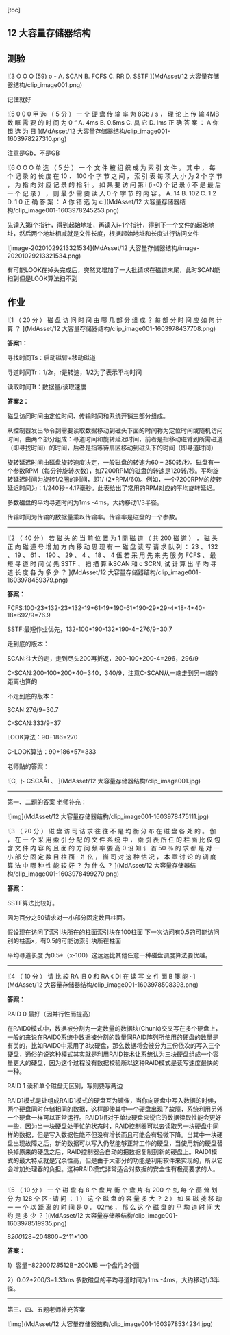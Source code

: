 [toc]

## 12 大容量存储器结构

## 测验

![3  O  O  O  (59) o -  A. SCAN  B. FCFS  C. RR  D. SSTF ](MdAsset/12 大容量存储器结构/clip_image001.png)

记住就好

![5  0  0  0  甲 选 （ 5 分 ） 一 个 硬 盘 传 输 率 为 8Gb / s ， 理 论 上 传 输 4MB 数 眶 需 要 的 时 间 为 0 “  A. 4ms  B. 0.5ms  C. 具 它  D. Ims  正 确 答 案 ： A 你 钽 选 为 日 ](MdAsset/12 大容量存储器结构/clip_image001-1603978227310.png)

注意是Gb，不是GB

![6  O  O  O  单 选 （ 5 分 ） 一 个 文 件 被 组 织 成 为 索 引 文 件 。 其 中 ， 每 个 记 录 的 长 度 在 10 ． 100 个 字 节 之  间 ， 索 引 表 每 项 大 小 为 2 个 字 节 ， 为 指 向 对 应 记 录 的 指 针 。 如 果 要 访 问 第 i (i>0) 个 记 录  (i 不 是 最 后 一 个 记 录 ） ， 则 最 少 需 要 读 入 0 个 字 节 的 内 容 。  A. 14  B. 102  C. 1 2  D. 1 0  正 确 答 案 ： A 你 错 选 为 c ](MdAsset/12 大容量存储器结构/clip_image001-1603978245253.png)

先读入第i个指针，得到起始地址，再读入i+1个指针，得到下一个文件的起始地址，然后两个地址相减就是文件长度，根据起始地址和长度进行访问文件

![image-20201029213321534](MdAsset/12 大容量存储器结构/image-20201029213321534.png)

有可能LOOK在掉头完成后，突然又增加了一大批请求在磁道末尾，此时SCAN能扫到但是LOOK算法扫不到

## 作业

![1  （ 20 分 ） 磁 盘 访 问 时 间 由 哪 几 部 分 组 成 ？ 每 部 分 时 间 应 如 何 计 算 ？ ](MdAsset/12 大容量存储器结构/clip_image001-1603978437708.png)

**答案1：**

寻找时间Ts：启动磁臂+移动磁道

寻道时间Tr：1/2r，r是转速，1/2为了表示平均时间

读取时间Tt：数据量/读取速度

 

**答案2：**

磁盘访问时间由定位时间、传输时间和系统开销三部分组成。

从控制器发出命令到需要读取数据移动到磁头下面的时间称为定位时间或随机访问时间，由两个部分组成：寻道时间和旋转延迟时间，前者是指移动磁臂到所需磁道（即寻找时间）的时间，后者是指等待扇区移动到磁头下的时间（即寻道时间）

旋转延迟时间由磁盘旋转速度决定，一般磁盘的转速为60 – 250转/秒。磁盘有一个参数RPM（每分钟旋转次数），如7200RPM的磁盘的转速是120转/秒。平均旋转延迟时间为旋转1/2圈的时间，即1/ (2*RPM/60)。例如，一个7200RPM的旋转延迟时间为：1/240秒=4.17毫秒。此表给出了常用的RPM对应的平均旋转延迟。

多数磁盘的平均寻道时间为1ms -4ms，大约移动1/3半径。

传输时间为传输的数据量乘以传输率。传输率是磁盘的一个参数。

---

![2  （ 40 分 ）  若 磁 头 的 当 前 位 置 为 1 開 磁 道 （ 共 200 磁 道 ） ， 磁 头 正 向 磁 道 号 增 加 方 向 移 动 思 现 有 一 磁 盘 读 写 请  求 队 列 ： 23 、 132 、 19 、 61 、 190 、 29 、 4 、 18 、 4 伍 若 采 用 先 来 先 服 务 FCFS 、 最 短 寻 道 时 间 优 先  SSTF 、 扫 描 算 ikSCAN 和 c SCRN, 试 计 算 出 半 均 寻 道 长 度 各 为 多 少 ？ ](MdAsset/12 大容量存储器结构/clip_image001-1603978459379.png)

**答案：**

FCFS:100-23+132-23+132-19+61-19+190-61+190-29+29-4+18-4+40-18=692/9=76.9

SSTF:最短作业优先，132-100+190-132+190-4=276/9=30.7

走到底的版本：

SCAN:往大的走，走到尽头200再折返，200-100+200-4=296，296/9

C-SCAN:200-100+200+40=340，340/9，注意C-SCAN从一端走到另一端的距离也算的

不走到底的版本：

SCAN:276/9=30.7

C-SCAN:333/9=37



LOOK算法：90+186=270

C-LOOK算法：90+186+57=333

老师贴的答案：

![C, 卜  CSCAÅI 、 ](MdAsset/12 大容量存储器结构/clip_image001.jpg)

---

第一、二题的答案 老师补充：

![img](MdAsset/12 大容量存储器结构/clip_image001-1603978475111.jpg)

![3  （ 20 分 ）  磁 盘 访 司 诘 求 往 往 不 是 均 衡 分 布 在 磁 盘 各 处 的 。 伽 ， 在 一 个 采 用 索 引 分 配 的 文 件 系 统 中 ， 索 引  表 所 任 的 柱 面 比 仅 包 含 文 件 内 容 的 且 面 的 方 问 频 率 要 高 0 设 知 讠 首 50 ％ 的 求 都 是 对 一 小 部 分 固  定 数 目 柱 面 · 爿 仫 ， 崮 司 对 这 种 怙 况 ， 本 章 讨 论 的 调 度 算 法 中 哪 种 性 能 较 好 ？ 为 什 么 ？ ](MdAsset/12 大容量存储器结构/clip_image001-1603978499270.png)

**答案：**

SSTF算法比较好。

因为百分之50请求对一小部分固定数目柱面。

假设现在访问了索引块所在的柱面索引块在100柱面 下一次访问有0.5的可能访问别的柱面x，有0.5的可能访索引块所在柱面

平均寻道长度 为0.5*（x-100）这远远比其他任意一种磁盘调度算法要优越。

---

![4  （ 10 分 ） 请 比 絞 RA 旧 0 和 RA 《 DI 在 读 写 文 件 面 B 箋 能 · ](MdAsset/12 大容量存储器结构/clip_image001-1603978508393.png)

**答案：**

RAID 0 最好（因并行性而提高）

在RAID0模式中，数据被分割为一定数量的数据块(Chunk)交叉写在多个硬盘上，一般的来说在RAID0系统中数据被分割的数量同RAID阵列所使用的硬盘的数量是有关的，比如RAID0中采用了3块硬盘，那么数据将会被分为三份依次的写入三个硬盘，通俗的说这种模式其实就是利用RAID技术让系统认为三块硬盘组成一个容量更大的硬盘，因为这个过程没有数据校验所以这种RAID模式是读写速度最快的一种。

RAID 1 读和单个磁盘无区别，写则要写两边

RAID1模式是让组成RAID1模式的硬盘互为镜像，当你向硬盘中写入数据的时候，两个硬盘同时存储相同的数据，这样即使其中一个硬盘出现了故障，系统利用另外一个硬盘一样可以正常运行。RAID1相对于单块硬盘来说它的数据读取性能会更好一些，因为当一块硬盘处于忙的状态时，RAID控制器可以去读取另一块硬盘中同样的数据，但是写入数据性能不但没有增长而且可能会有轻微下降。当其中一块硬盘出现故障之后，新的数据可以写入仍然能够正常工作的硬盘，当使用新的硬盘替换掉原来的硬盘之后，RAID控制器会自动的把数据复制到新的硬盘上。RAID1模式的最大特点就是冗余性高，但是由于大部分的功能是利用软件来实现的，所以它会增加处理器的负担。这种RAID模式非常适合对数据的安全性有极高要求的人。

---

![5  （ 10 分 ）  一 个 磁 盘 有 8 个 盘 片 衝 个 盘 片 有 200 个 虬 每 个 茴 耸 划 分 为 128 个 区 · 请 问 ：  1 ） 这 个 磁 盘 的 容 量 多 大 ？  2 ） 如 果 磁 戔 移 动 一 一 个 以 距 离 的 时 间 是 0 ． 02ms ， 那 么 这 个 磁 盘 的 平 均 道 时 间 大 约 是 多 少 ？ ](MdAsset/12 大容量存储器结构/clip_image001-1603978519935.png)

8*200*128=204800=2^11*100

**答案：**

1）容量=8*2*200*128*512B=200MB  一个盘片2个面

2）0.02*200/3=1.33ms  多数磁盘的平均寻道时间为1ms -4ms，大约移动1/3半径。

---

第三、四、五题老师补充答案

![img](MdAsset/12 大容量存储器结构/clip_image001-1603978534234.jpg)